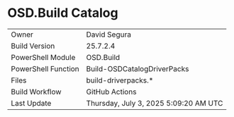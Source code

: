 ﻿# OSD.Build Catalog

| | |
|-|-|
| Owner | David Segura |
| Build Version | 25.7.2.4 |
| PowerShell Module | OSD.Build |
| PowerShell Function | Build-OSDCatalogDriverPacks |
| Files | build-driverpacks.* |
| Build Workflow | GitHub Actions |
| Last Update | Thursday, July 3, 2025 5:09:20 AM UTC |
